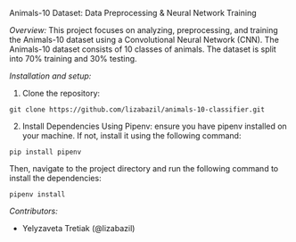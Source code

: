 Animals-10 Dataset: Data Preprocessing & Neural Network Training

*Overview:*
This project focuses on analyzing, preprocessing, and training the Animals-10 dataset using a Convolutional 
Neural Network (CNN). The Animals-10 dataset consists of 10 classes of animals. 
The dataset is split into 70% training and 30% testing. 

*Installation and setup:*
1. Clone the repository:
```
git clone https://github.com/lizabazil/animals-10-classifier.git
```
2. Install Dependencies Using Pipenv:
ensure you have pipenv installed on your machine. If not, install it using the following command:
```
pip install pipenv
```
Then, navigate to the project directory and run the following command to install the dependencies:
```
pipenv install
```

*Contributors:*
- Yelyzaveta Tretiak (@lizabazil)
